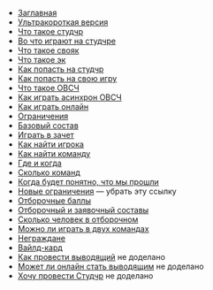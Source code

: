 - [Заглавная](https://github.com/nfarukshin/studchr/blob/main/all-questions.md)
- [Ультракороткая версия](https://github.com/nfarukshin/studchr/blob/main/ultra-short.md)
- [Что такое студчр](https://github.com/nfarukshin/studchr/blob/main/wtf.md)
- [Во что играют на студчре](https://github.com/nfarukshin/studchr/blob/main/games-wtf.md)
- [Что такое свояк](https://github.com/nfarukshin/studchr/blob/main/svoya-igra-wtf.md)
- [Что такое эк](https://github.com/nfarukshin/studchr/blob/main/ek-wtf.md)
- [Как попасть на студчр](https://github.com/nfarukshin/studchr/blob/main/kak-popast.md)
- [Как попасть на свою игру](https://github.com/nfarukshin/studchr/blob/main/kak-popast-si.md)
- [Что такое ОВСЧ](https://github.com/nfarukshin/studchr/blob/main/ovsch-wtf.md)
- [Как играть асинхрон ОВСЧ](https://github.com/nfarukshin/studchr/blob/main/asynchron-ovsch-how.md)
- [Как играть онлайн](https://github.com/nfarukshin/studchr/blob/main/ovsch-online-how.md)
- [Ограничения](https://github.com/nfarukshin/studchr/blob/main/other-restrictions.md)
- [Базовый состав](https://github.com/nfarukshin/studchr/blob/main/base-sostav.md)
- [Играть в зачет](https://github.com/nfarukshin/studchr/blob/main/zachyot.md)
- [Как найти игрока](https://github.com/nfarukshin/studchr/blob/main/need-player.md)
- [Как найти команду](https://github.com/nfarukshin/studchr/blob/main/need-for-team.md)
- [Где и когда](https://github.com/nfarukshin/studchr/blob/main/where.md)
- [Сколько команд](https://github.com/nfarukshin/studchr/blob/main/how-mush-teams.md)
- [Когда будет понятно, что мы прошли](https://github.com/nfarukshin/studchr/blob/main/where-when.md)
- [Новые ограничения](https://github.com/nfarukshin/studchr/blob/main/other-restrictions.md) — убрать эту ссылку
- [Отборочные баллы](https://github.com/nfarukshin/studchr/blob/main/otbor-points.md)
- [Отборочный и заявочный составы](https://github.com/nfarukshin/studchr/blob/main/sostav.md)
- [Сколько человек в отборочном](https://github.com/nfarukshin/studchr/blob/main/otbor-sostav.md)
- [Можно ли играть в двух командах](https://github.com/nfarukshin/studchr/blob/main/two-teams.md)
- [Неграждане](https://github.com/nfarukshin/studchr/blob/main/foreigners.md)
- [Вайлд-кард](https://github.com/nfarukshin/studchr/blob/main/wild-card.md)
- [Как провести выводящий](https://github.com/nfarukshin/studchr/blob/main/vyvod-turnir.md) не доделано
- [Может ли онлайн стать выводящим](https://github.com/nfarukshin/studchr/blob/main/vyvod-turnir-online.md) не доделано
- [Хочу провести Студчр](https://github.com/nfarukshin/studchr/blob/main/organize-studchr.md) не доделано


